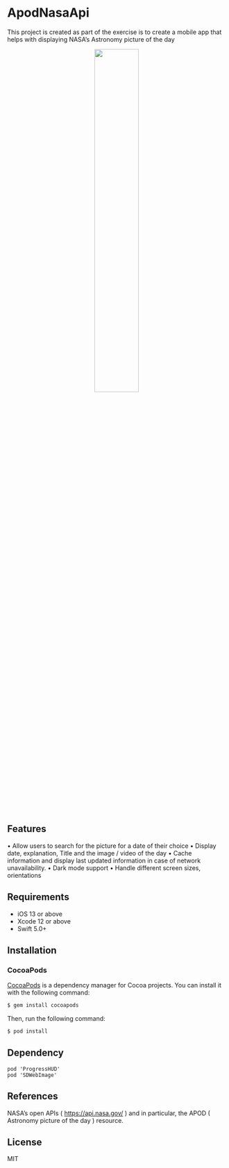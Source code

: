# ApodNasaApi
This project is created as part of the exercise is to create a mobile app that helps with displaying NASA’s Astronomy picture of the day
<div align="center">
        <img width="45%" src="https://user-images.githubusercontent.com/65060903/151961967-f0fa8e1e-00c3-40e0-ab0f-56e8bf082809.png"</img>
</div>

## Features
•    Allow users to search for the picture for a date of their choice
•    Display date, explanation, Title and the image / video of the day
•    Cache information and display last updated information in case of 
network unavailability.
•    Dark mode support
•    Handle different screen sizes, orientations

## Requirements
- iOS 13 or above
- Xcode 12 or above
- Swift 5.0+

## Installation

### CocoaPods
[CocoaPods](http://cocoapods.org) is a dependency manager for Cocoa projects. You can install it with the following command:

```bash
$ gem install cocoapods
```
Then, run the following command:

```bash
$ pod install
```

## Dependency
```
pod 'ProgressHUD'
pod 'SDWebImage'
```

## References

NASA’s open APIs ( https://api.nasa.gov/ ) and in particular, the APOD ( Astronomy picture of the day ) resource. 

## License

MIT
